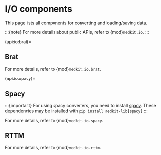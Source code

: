 # I/O components

This page lists all components for converting and loading/saving data.

:::{note}
For more details about public APIs, refer to
{mod}`medkit.io`.
:::

(api:io:brat)=
## Brat

For more details, refer to {mod}`medkit.io.brat`.

(api:io:spacy)=
## Spacy

:::{important}
For using spacy converters, you need to install [spacy](https://spacy.io/).
These dependencies may be installed with `pip install medkit-lib[spacy]`
:::

For more details, refer to {mod}`medkit.io.spacy`.

## RTTM

For more details, refer to {mod}`medkit.io.rttm`.
```

